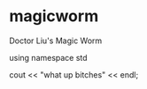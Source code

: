 magicworm
=========

Doctor Liu's Magic Worm

using namespace std

cout << "what up bitches" << endl;